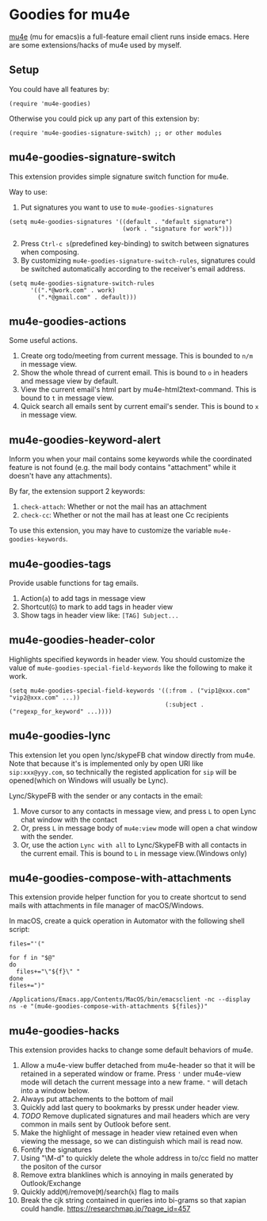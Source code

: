 Goodies for mu4e
================

[mu4e](https://github.com/djcb/mu) (mu for emacs)is a
full-feature email client runs inside emacs. Here are some
extensions/hacks of mu4e used by myself.

Setup
-----

You could have all features by: 
```
(require 'mu4e-goodies)
```

Otherwise you could pick up any part of this extension by:
```
(require 'mu4e-goodies-signature-switch) ;; or other modules
```


mu4e-goodies-signature-switch
-----------------------------

This extension provides simple signature switch function for mu4e.

Way to use:

1. Put signatures you want to use to `mu4e-goodies-signatures`
```
(setq mu4e-goodies-signatures '((default . "default signature")
                                (work . "signature for work")))
```
2. Press `Ctrl-c s`(predefined key-binding) to switch between
   signatures when composing.
3. By customizing `mu4e-goodies-signature-switch-rules`, signatures
   could be switched automatically according to the receiver's email
   address.
```
(setq mu4e-goodies-signature-switch-rules
      '((".*@work.com" . work)
        (".*@gmail.com" . default)))
```


mu4e-goodies-actions
--------------------

Some useful actions.

1. Create org todo/meeting from current message. This is bounded to
   `n/m` in message view.
2. Show the whole thread of current email. This is bound to `o` in
   headers and message view by default.
3. View the current email's html part by mu4e-html2text-command. This
   is bound to `t` in message view.
4. Quick search all emails sent by current email's sender. This is
   bound to `x` in message view.

mu4e-goodies-keyword-alert
--------------------------

Inform you when your mail contains some keywords while the coordinated
feature is not found (e.g. the mail body contains "attachment" while it
doesn't have any attachments).

By far, the extension support 2 keywords:

1. `check-attach`: Whether or not the mail has an attachment
2. `check-cc`: Whether or not the mail has at least one Cc recipients

To use this extension, you may have to customize the variable
`mu4e-goodies-keywords`.

mu4e-goodies-tags
--------------------------

Provide usable functions for tag emails.

1. Action(`a`) to add tags in message view
2. Shortcut(`G`) to mark to add tags in header view
3. Show tags in header view like: `[TAG] Subject...`

mu4e-goodies-header-color
--------------------------

Highlights specified keywords in header view. You should customize the
value of `mu4e-goodies-special-field-keywords` like the following to
make it work.

```
(setq mu4e-goodies-special-field-keywords '((:from . ("vip1@xxx.com" "vip2@xxx.com" ...))
                                            (:subject . ("regexp_for_keyword" ...))))
```

mu4e-goodies-lync
-----------------

This extension let you open lync/skypeFB chat window directly from mu4e.
Note that because it's is implemented only by open URI like
`sip:xxx@yyy.com`, so technically the registed application for `sip`
will be opened(which on Windows will usually be Lync).

Lync/SkypeFB with the sender or any contacts in the email:

1. Move cursor to any contacts in message view, and press `L` to open
   Lync chat window with the contact
2. Or, press `L` in message body of `mu4e:view` mode will open a chat
   window with the sender.
3. Or, use the action `Lync with all` to Lync/SkypeFB with all contacts
   in the current email. This is bound to `L` in message view.(Windows
   only)



mu4e-goodies-compose-with-attachments
-----------------

This extension provide helper function for you to create shortcut to
send mails with attachments in file manager of macOS/Windows.

In macOS, create a quick operation in Automator with the following shell
script:

```
files="'("

for f in "$@"
do
  files+="\"${f}\" "
done
files+=")"

/Applications/Emacs.app/Contents/MacOS/bin/emacsclient -nc --display ns -e "(mu4e-goodies-compose-with-attachments ${files})"
```

mu4e-goodies-hacks
------------------

This extension provides hacks to change some default behaviors of mu4e.

1. Allow a mu4e-view buffer detached from mu4e-header so that it will be
   retained in a seperated window or frame. Press `'` under mu4e-view
   mode will detach the current message into a new frame. `"` will
   detach into a window below.
2. Always put attachements to the bottom of mail
3. Quickly add last query to bookmarks by press`K` under header view.
4. *TODO* Remove duplicated signatures and mail headers which are very common
   in mails sent by Outlook before sent.
5. Make the highlight of message in header view retained even when
   viewing the message, so we can distinguish which mail is read now.
6. Fontify the signatures
7. Using "\M-d" to quickly delete the whole address in to/cc field no
   matter the positon of the cursor 
8. Remove extra blanklines which is annoying in mails generated by Outlook/Exchange
9. Quickly add(`M`)/remove(`M`)/search(`k`) flag to mails
10. Break the cjk string contained in queries into bi-grams so that
    xapian could handle.
    https://researchmap.jp/?page_id=457
